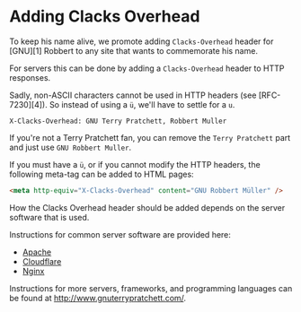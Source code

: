 # Adding Clacks Overhead

To keep his name alive, we promote adding `Clacks-Overhead` header for [GNU][1] Robbert to any site that wants to commemorate his name.

For servers this can be done by adding a `Clacks-Overhead` header to HTTP responses.

Sadly, non-ASCII characters cannot be used in HTTP headers (see [RFC-7230][4]). So instead of using a `ü`, we'll have to settle for a `u`.

```http
X-Clacks-Overhead: GNU Terry Pratchett, Robbert Muller
```

If you're not a Terry Pratchett fan, you can remove the `Terry Pratchett` part and just use `GNU Robbert Muller`.

If you must have a `ü`, or if you cannot modify the HTTP headers, the following meta-tag can be added to HTML pages:

```html
<meta http-equiv="X-Clacks-Overhead" content="GNU Robbert Müller" />
```

How the Clacks Overhead header should be added depends on the server software that is used. 

Instructions for common server software are provided here:

- [Apache](apache.md)
- [Cloudflare](cloudflare.md)
- [Nginx](nginx.md)

Instructions for more servers, frameworks, and programming languages can be found at http://www.gnuterrypratchett.com/.
